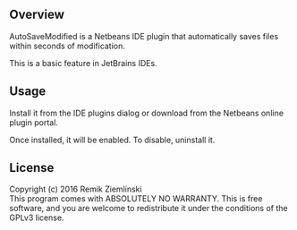 ## Overview
AutoSaveModified is a Netbeans IDE plugin that automatically saves files within seconds of modification.

This is a basic feature in JetBrains IDEs.

## Usage
Install it from the IDE plugins dialog or download from the Netbeans online plugin portal.

Once installed, it will be enabled. To disable, uninstall it.

## License
Copyright (c) 2016 Remik Ziemlinski
<br>
This program comes with ABSOLUTELY NO WARRANTY. 
This is free software, and you are welcome to redistribute it under the conditions of the GPLv3 license.
